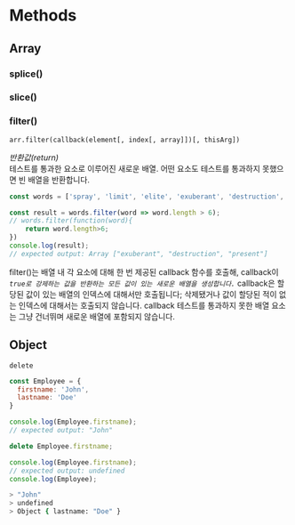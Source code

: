 # Methods

## Array

### splice()

### slice()

### filter()

`arr.filter(callback(element[, index[, array]])[, thisArg])`

*반환값(return)*  
테스트를 통과한 요소로 이루어진 새로운 배열. 어떤 요소도 테스트를 통과하지 못했으면 빈 배열을 반환합니다.

```javascript
const words = ['spray', 'limit', 'elite', 'exuberant', 'destruction', 'present'];

const result = words.filter(word => word.length > 6);
// words.filter(function(word){
    return word.length>6;
})
console.log(result);
// expected output: Array ["exuberant", "destruction", "present"]
```

filter()는 배열 내 각 요소에 대해 한 번 제공된 callback 함수를 호출해, callback이 *`true로 강제하는 값을 반환하는 모든 값이 있는 새로운 배열을 생성합니다.`* callback은 할당된 값이 있는 배열의 인덱스에 대해서만 호출됩니다; 삭제됐거나 값이 할당된 적이 없는 인덱스에 대해서는 호출되지 않습니다. callback 테스트를 통과하지 못한 배열 요소는 그냥 건너뛰며 새로운 배열에 포함되지 않습니다.

## Object

`delete`

```javascript
const Employee = {
  firstname: 'John',
  lastname: 'Doe'
}

console.log(Employee.firstname);
// expected output: "John"

delete Employee.firstname;

console.log(Employee.firstname);
// expected output: undefined
console.log(Employee);
```

```bash
> "John"
> undefined
> Object { lastname: "Doe" }
```